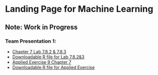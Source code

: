 # Landing Page for Machine Learning
## Note: Work in Progress

### Team Presentation 1:  
- [Chapter 7 Lab 7.8.2 & 7.8.3](lab7.8.2-3.html)  
- [Downloadable R file for Lab 7.8.2&3](lab7.82-3.R)  
- [Applied Exercise 9 Chapter 7](Applied-Exercise-9.html)  
- [Downloadable R file for Applied Exercise](Applied-Exercise-9.R)
